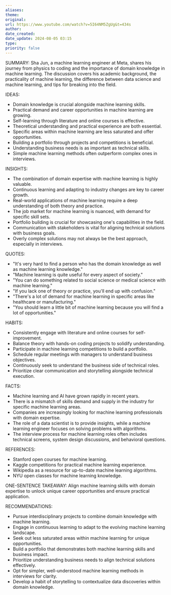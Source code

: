 ```yaml
---
aliases: 
theme: 
original: 
url: https://www.youtube.com/watch?v=5I64NM5ZgUg&t=434s
author: 
date_created: 
date_update: 2024-08-05 03:15
type: 
priority: false
---
```


SUMMARY:
Sha Jun, a machine learning engineer at Meta, shares his journey from physics to coding and the importance of domain knowledge in machine learning. The discussion covers his academic background, the practicality of machine learning, the difference between data science and machine learning, and tips for breaking into the field.

IDEAS:

- Domain knowledge is crucial alongside machine learning skills.
- Practical demand and career opportunities in machine learning are growing.
- Self-learning through literature and online courses is effective.
- Theoretical understanding and practical experience are both essential.
- Specific areas within machine learning are less saturated and offer opportunities.
- Building a portfolio through projects and competitions is beneficial.
- Understanding business needs is as important as technical skills.
- Simple machine learning methods often outperform complex ones in interviews.

INSIGHTS:

- The combination of domain expertise with machine learning is highly valuable.
- Continuous learning and adapting to industry changes are key to career growth.
- Real-world applications of machine learning require a deep understanding of both theory and practice.
- The job market for machine learning is nuanced, with demand for specific skill sets.
- Portfolio building is crucial for showcasing one's capabilities in the field.
- Communication with stakeholders is vital for aligning technical solutions with business goals.
- Overly complex solutions may not always be the best approach, especially in interviews.

QUOTES:

- "It's very hard to find a person who has the domain knowledge as well as machine learning knowledge."
- "Machine learning is quite useful for every aspect of society."
- "You can do something related to social science or medical science with machine learning."
- "If you lack one of theory or practice, you'll end up with confusion."
- "There's a lot of demand for machine learning in specific areas like healthcare or manufacturing."
- "You should learn a little bit of machine learning because you will find a lot of opportunities."

HABITS:

- Consistently engage with literature and online courses for self-improvement.
- Balance theory with hands-on coding projects to solidify understanding.
- Participate in machine learning competitions to build a portfolio.
- Schedule regular meetings with managers to understand business objectives.
- Continuously seek to understand the business side of technical roles.
- Prioritize clear communication and storytelling alongside technical execution.

FACTS:

- Machine learning and AI have grown rapidly in recent years.
- There is a mismatch of skills demand and supply in the industry for specific machine learning areas.
- Companies are increasingly looking for machine learning professionals with domain expertise.
- The role of a data scientist is to provide insights, while a machine learning engineer focuses on solving problems with algorithms.
- The interview process for machine learning roles often includes technical screens, system design discussions, and behavioral questions.

REFERENCES:

- Stanford open courses for machine learning.
- Kaggle competitions for practical machine learning experience.
- Wikipedia as a resource for up-to-date machine learning algorithms.
- NYU open classes for machine learning knowledge.

ONE-SENTENCE TAKEAWAY:
Align machine learning skills with domain expertise to unlock unique career opportunities and ensure practical application.

RECOMMENDATIONS:

- Pursue interdisciplinary projects to combine domain knowledge with machine learning.
- Engage in continuous learning to adapt to the evolving machine learning landscape.
- Seek out less saturated areas within machine learning for unique opportunities.
- Build a portfolio that demonstrates both machine learning skills and business impact.
- Prioritize understanding business needs to align technical solutions effectively.
- Opt for simpler, well-understood machine learning methods in interviews for clarity.
- Develop a habit of storytelling to contextualize data discoveries within domain knowledge.
